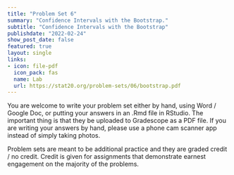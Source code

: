 ```yaml
---
title: "Problem Set 6"
summary: "Confidence Intervals with the Bootstrap."
subtitle: "Confidence Intervals with the Bootstrap"
publishdate: "2022-02-24"
show_post_date: false
featured: true
layout: single
links:
- icon: file-pdf
  icon_pack: fas
  name: Lab
  url: https://stat20.org/problem-sets/06/bootstrap.pdf
---
```


You are welcome to write your problem set either by hand, using Word / Google Doc, or putting your answers in an .Rmd file in RStudio. The important thing is that they be uploaded to Gradescope as a PDF file. If you are writing your answers by hand, please use a phone cam scanner app instead of simply taking photos.

Problem sets are meant to be additional practice and they are graded credit / no credit. Credit is given for assignments that demonstrate earnest engagement on the majority of the problems.
